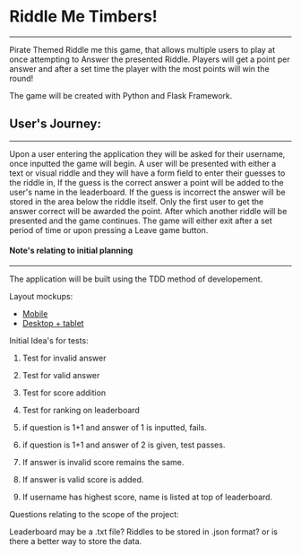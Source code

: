 # Riddle Me Timbers!

******

Pirate Themed Riddle me this game, that allows multiple users to play at once attempting to Answer the presented Riddle.
Players will get a point per answer and after a set time the player with the most points will win the round!

The game will be created with Python and Flask Framework.



## User's Journey:

******

Upon a user entering the application they will be asked for their username, once inputted the game will begin.
A user will be presented with either a text or visual riddle and they will have a form field to enter their guesses to the riddle in,
If the guess is the correct answer a point will be added to the user's name in the leaderboard.
If the guess is incorrect the answer will be stored in the area below the riddle itself.
Only the first user to get the answer correct will be awarded the point.
After which another riddle will be presented and the game continues.
The game will either exit after a set period of time or upon pressing a Leave game button.



#### Note's relating to initial planning

******

The application will be built using the TDD method of developement.

Layout mockups: 
* [Mobile](https://wireframe.cc/8MwcuT)
* [Desktop + tablet](https://wireframe.cc/ALckWz)

Initial Idea's for tests:
1. Test for invalid answer
2. Test for valid answer
3. Test for score addition
4. Test for ranking on leaderboard

1. if question is 1+1 and answer of 1 is inputted, fails.
2. if question is 1+1 and answer of 2 is given, test passes.
3. If answer is invalid score remains the same.
4. If answer is valid score is added.
5. If username has highest score, name is listed at top of leaderboard.

Questions relating to the scope of the project:

Leaderboard may be a .txt file?
Riddles to be stored in .json format? or is there a better way to store the data.

